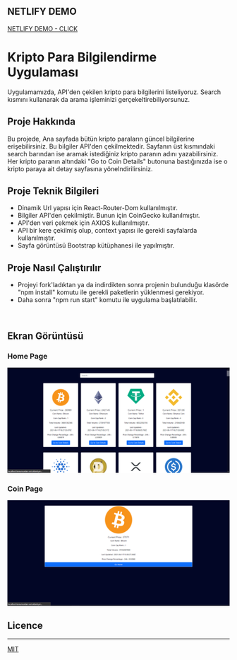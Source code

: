 ## NETLIFY DEMO
[NETLIFY DEMO - CLICK ](https://crypto-oguzcanuzunoner.netlify.app/)

# Kripto Para Bilgilendirme Uygulaması

Uygulamamızda, API'den çekilen kripto para bilgilerini listeliyoruz. Search kısmını kullanarak da arama işleminizi gerçekeltirebiliyorsunuz.

## Proje Hakkında

Bu projede, Ana sayfada bütün kripto paraların güncel bilgilerine erişebilirsiniz. Bu bilgiler API'den çekilmektedir. Sayfanın üst kısmındaki search barından ise aramak istediğiniz kripto paranın adını yazabilirsiniz. Her kripto paranın altındaki "Go to Coin Details" butonuna bastığınızda ise o kripto paraya ait detay sayfasına yönelndirilirsiniz.

## Proje Teknik Bilgileri

* Dinamik Url yapısı için React-Router-Dom kullanılmıştır.
* Bilgiler API'den çekilmiştir. Bunun için CoinGecko kullanılmıştır.
* API'den veri çekmek için AXIOS kullanılmıştır.
* API bir kere çekilmiş olup, context yapısı ile gerekli sayfalarda kullanılmıştır.
* Sayfa görüntüsü Bootstrap kütüphanesi ile yapılmıştır.


## Proje Nasıl Çalıştırılır

- Projeyi fork'ladıktan ya da indirdikten sonra projenin bulunduğu klasörde "npm install" komutu ile gerekli paketlerin yüklenmesi gerekiyor.
- Daha sonra "npm run start" komutu ile uygulama başlatılabilir.

<br>

## Ekran Görüntüsü

### Home Page

<p align="center">
  <img src="readme_image/home.PNG" alt="Home">
</p>

### Coin Page

<p align="center">
  <img src="readme_image/coin_1.PNG" alt="Coin Details"/>
</p>

## Licence
---
[MIT](https://choosealicense.com/licenses/mit/)
